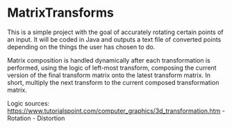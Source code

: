# MatrixTransforms
This is a simple project with the goal of accurately rotating certain points of an input. It will be coded in Java and outputs a text file of converted points depending on the things the user has chosen to do.

Matrix composition is handled dynamically after each transformation is performed, using the logic of left-most transform, composing the current version of the final transform matrix onto the latest transform matrix. In short, multiply the next transform to the current composed transformation matrix.


Logic sources:
  https://www.tutorialspoint.com/computer_graphics/3d_transformation.htm
    - Rotation
    - Distortion
